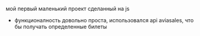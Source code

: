 мой первый маленький проект сделанный на js
- функционалность довольно проста, использовался api aviasales, что бы получать определенные билеты
